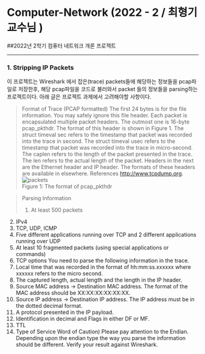 # Computer-Network (2022 - 2 / 최형기 교수님 )
##2022년 2학기 컴퓨터 네트워크 개론 프로젝트
<hr/>

### 1. Stripping IP Packets
이 프로젝트는 Wireshark 에서 잡은(trace) packets들에 해당하는 정보들을 pcap파일로 저장한후,
해당 pcap파일을 코드로 불러와서 packet 들의 정보들을 parsing하는 프로젝트이다.
아래 글은 프로젝트 과제에서 고려해야할 사항이다.

>Format of Trace (PCAP formatted)
The first 24 bytes is for the file information. You may safely ignore this file header. Each packet is encapsulated multiple packet headers. The outmost one is 16-byte pcap_pkthdr. The format of this header is shown in Figure 1. The struct timeval sec refers to the timestamp that packet was recorded into the trace in second. The struct timeval usec refers to the timestamp that packet was recorded into the trace in micro-second. The caplen refers to the length of the packet presented in the trace. The len refers to the actual length of the packet. Headers in the next are the Ethernet header and IP header. The formats of these headers are available in elsewhere. 
References http://www.tcpdump.org. <br/>
![packets](https://user-images.githubusercontent.com/95288696/208339944-91a33a26-d438-4311-a4a8-8a2689370c85.png)<br/>
Figure 1: The format of pcap_pkthdr

>Parsing Information
>1.	At least 500 packets
2.	IPv4
3.	TCP, UDP, ICMP
4.	Five different applications running over TCP and 2 different applications running over UDP
5.	At least 10 fragmented packets (using special applications or commands)
6.	TCP options
You need to parse the following information in the trace.
7.	Local time that was recorded in the format of hh:mm:ss.xxxxxx where xxxxxx refers to the micro second.
8.	The captured length, actual length and the length in the IP header.
9.	Source MAC address → Destination MAC address. The format of the MAC address should be XX:XX:XX:XX:XX:XX.
10.	Source IP address → Destination IP address. The IP address must be in the dotted decimal format.
11.	A protocol presented in the IP payload.
12.	Identification in decimal and Flags in either DF or MF.
13.	TTL
14.	Type of Service
Word of Caution) Please pay attention to the Endian. Depending upon the endian type the way you parse the information should be different. Verify your result against Wireshark.
